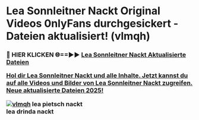 # Lea Sonnleitner Nackt Original Videos 0nlyFans durchgesickert - Dateien aktualisiert! (vlmqh)

<h3>🔴 HIER KLICKEN 🌐==►► <a href="https://tinyurl.com/h6vf6nb8" rel="nofollow">Lea Sonnleitner Nackt Aktualisierte Dateien

Hol dir Lea Sonnleitner Nackt und alle Inhalte. Jetzt kannst du auf alle Videos und Bilder von Lea Sonnleitner Nackt zugreifen. Neue aktualisierte Dateien 2025!

[![vlmqh](https://i.imgur.com/sD4kR3V.gif)](https://tinyurl.com/h6vf6nb8)
lea pietsch nackt<br>
lea drinda nackt